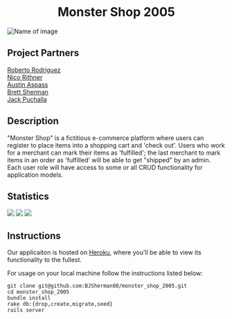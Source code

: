 # <div align="center">  Monster Shop 2005


![Name of image](https://media-exp1.licdn.com/dms/image/C4D1BAQHZ3m-yGm8cvA/company-background_10000/0?e=2159024400&v=beta&t=4R94SSaU7ug1AXLuYJzmSsqKUUdseWG-BlfpnZiwnKI)



 ## Project Partners


[Roberto Rodriguez](https://github.com/robertorodriguez12) <br>
[Nico Rithner](https://github.com/nicorithner) <br>
[Austin Aspass](https://github.com/evilaspaas1) <br>
[Brett Sherman](https://github.com/BJSherman80) <br>
[Jack Puchalla](https://github.com/JPuchalla)



## Description
"Monster Shop" is a fictitious e-commerce platform where users can register to place items into a shopping cart and 'check out'. Users who work for a merchant can mark their items as 'fulfilled'; the last merchant to mark items in an order as 'fulfilled' will be able to get "shipped" by an admin. Each user role will have access to some or all CRUD functionality for application models.



## Statistics
   ![](https://img.shields.io/badge/Rails-5.2.4-informational?style=flat&logo=<LOGO_NAME>&logoColor=white&color=2bbc8a)    ![](https://img.shields.io/badge/Code-HTML-informational?style=flat&logo=<LOGO_NAME>&logoColor=white&color=2bbc8a) ![](https://img.shields.io/badge/Code-CSS-informational?style=flat&logo=<LOGO_NAME>&logoColor=white&color=2bbc8a)


## Instructions
Our applicaiton is hosted on [Heroku](https://monster-shop-2006.herokuapp.com/), where you'll be able to view its functionality to the fullest.

For usage on your local machine follow the instructions listed below:
```
git clone git@github.com:BJSherman80/monster_shop_2005.git
cd monster_shop_2005
bundle install
rake db:{drop,create,migrate,seed}
rails server
```
